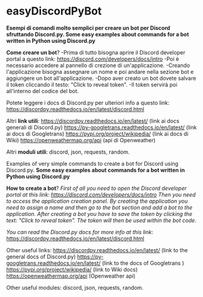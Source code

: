# easyDiscordPyBot
**Esempi di comandi molto semplici per creare un bot per Discord sfruttando Discord.py. Some easy examples about commands for a bot written in Python using Discord.py** 

**Come creare un bot**?
-Prima di tutto bisogna aprire il Discord developer portal a questo link:
https://discord.com/developers/docs/intro
-Poi è necessario accedere al pannello di crezione di un'applicazione.
-Creando l'applicazione bisogna assegnare un nome e poi andare nella sezione bot e aggiungere un bot all'applicazione.
-Dopo aver creato un bot dovete salvare il token cliccando il testo: "Click to reveal token".
-Il token servirà poi all'interno del codice del bot.

Potete leggere i docs di Discord.py per ulteriori info a questo link: https://discordpy.readthedocs.io/en/latest/discord.html

Altri **link utili**:
https://discordpy.readthedocs.io/en/latest/ (link ai docs generali di Discord.py)
https://py-googletrans.readthedocs.io/en/latest/ (link ai docs di Googletrans)
https://pypi.org/project/wikipedia/ (link ai docs di Wiki)
https://openweathermap.org/api (api di Openweather)

Altri **moduli utili**: discord, json, requests, random.


Examples of very simple commands to create a bot for Discord using Discord.py. **Some easy examples about commands for a bot written in Python using Discord.py**

**How to create a bot**? *First of all you need to open the Discord developer portal at this link: https://discord.com/developers/docs/intro Then you need to access the application creation panel. By creating the application you need to assign a name and then go to the bot section and add a bot to the application. After creating a bot you have to save the token by clicking the text: "Click to reveal token". The token will then be used within the bot code*.

*You can read the Discord.py docs for more info at this link*: https://discordpy.readthedocs.io/en/latest/discord.html

Other useful links: https://discordpy.readthedocs.io/en/latest/ (link to the general docs of Discord.py) https://py-googletrans.readthedocs.io/en/latest/ (link to the docs of Googletrans ) https://pypi.org/project/wikipedia/ (link to Wiki docs) https://openweathermap.org/api (Openweather api)

Other useful modules: discord, json, requests, random.




